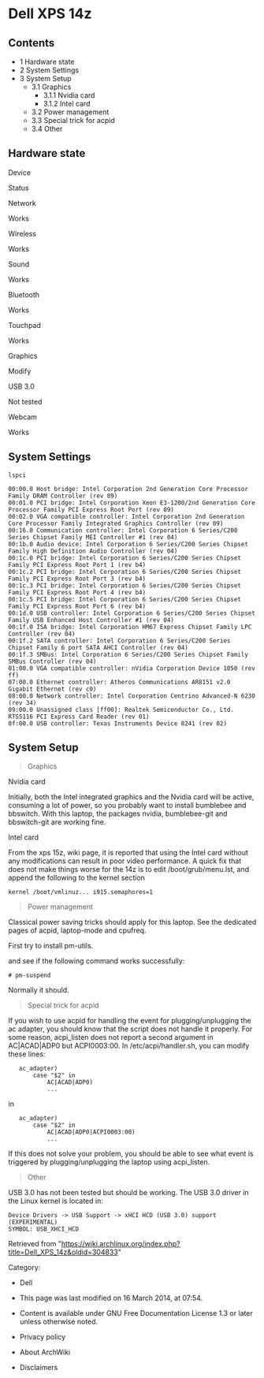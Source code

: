 Dell XPS 14z
============

  

Contents
--------

-   1 Hardware state
-   2 System Settings
-   3 System Setup
    -   3.1 Graphics
        -   3.1.1 Nvidia card
        -   3.1.2 Intel card
    -   3.2 Power management
    -   3.3 Special trick for acpid
    -   3.4 Other

Hardware state
--------------

Device

Status

Network

Works

Wireless

Works

Sound

Works

Bluetooth

Works

Touchpad

Works

Graphics

Modify

USB 3.0

Not tested

Webcam

Works

System Settings
---------------

    lspci

    00:00.0 Host bridge: Intel Corporation 2nd Generation Core Processor Family DRAM Controller (rev 09)
    00:01.0 PCI bridge: Intel Corporation Xeon E3-1200/2nd Generation Core Processor Family PCI Express Root Port (rev 09)
    00:02.0 VGA compatible controller: Intel Corporation 2nd Generation Core Processor Family Integrated Graphics Controller (rev 09)
    00:16.0 Communication controller: Intel Corporation 6 Series/C200 Series Chipset Family MEI Controller #1 (rev 04)
    00:1b.0 Audio device: Intel Corporation 6 Series/C200 Series Chipset Family High Definition Audio Controller (rev 04)
    00:1c.0 PCI bridge: Intel Corporation 6 Series/C200 Series Chipset Family PCI Express Root Port 1 (rev b4)
    00:1c.2 PCI bridge: Intel Corporation 6 Series/C200 Series Chipset Family PCI Express Root Port 3 (rev b4)
    00:1c.3 PCI bridge: Intel Corporation 6 Series/C200 Series Chipset Family PCI Express Root Port 4 (rev b4)
    00:1c.5 PCI bridge: Intel Corporation 6 Series/C200 Series Chipset Family PCI Express Root Port 6 (rev b4)
    00:1d.0 USB controller: Intel Corporation 6 Series/C200 Series Chipset Family USB Enhanced Host Controller #1 (rev 04)
    00:1f.0 ISA bridge: Intel Corporation HM67 Express Chipset Family LPC Controller (rev 04)
    00:1f.2 SATA controller: Intel Corporation 6 Series/C200 Series Chipset Family 6 port SATA AHCI Controller (rev 04)
    00:1f.3 SMBus: Intel Corporation 6 Series/C200 Series Chipset Family SMBus Controller (rev 04)
    01:00.0 VGA compatible controller: nVidia Corporation Device 1050 (rev ff)
    07:00.0 Ethernet controller: Atheros Communications AR8151 v2.0 Gigabit Ethernet (rev c0)
    08:00.0 Network controller: Intel Corporation Centrino Advanced-N 6230 (rev 34)
    09:00.0 Unassigned class [ff00]: Realtek Semiconductor Co., Ltd. RTS5116 PCI Express Card Reader (rev 01)
    0f:00.0 USB controller: Texas Instruments Device 8241 (rev 02)

System Setup
------------

> Graphics

Nvidia card

Initially, both the Intel integrated graphics and the Nvidia card will
be active, consuming a lot of power, so you probably want to install
bumblebee and bbswitch. With this laptop, the packages nvidia,
bumblebee-git and bbswitch-git are working fine.

Intel card

From the xps 15z, wiki page, it is reported that using the Intel card
without any modifications can result in poor video performance. A quick
fix that does not make things worse for the 14z is to edit
/boot/grub/menu.lst, and append the following to the kernel section

    kernel /boot/vmlinuz... i915.semaphores=1

> Power management

Classical power saving tricks should apply for this laptop. See the
dedicated pages of acpid, laptop-mode and cpufreq.

First try to install pm-utils.

and see if the following command works successfully:

    # pm-suspend

Normally it should.

> Special trick for acpid

If you wish to use acpid for handling the event for plugging/unplugging
the ac adapter, you should know that the script does not handle it
properly. For some reason, acpi_listen does not report a second argument
in AC|ACAD|ADP0 but ACPI0003:00. In /etc/acpi/handler.sh, you can modify
these lines:

       ac_adapter)
           case "$2" in
               AC|ACAD|ADP0)
               ...

in

       ac_adapter)
           case "$2" in
               AC|ACAD|ADP0|ACPI0003:00)
               ...

If this does not solve your problem, you should be able to see what
event is triggered by plugging/unplugging the laptop using acpi_listen.

> Other

USB 3.0 has not been tested but should be working. The USB 3.0 driver in
the Linux kernel is located in:

    Device Drivers -> USB Support -> xHCI HCD (USB 3.0) support (EXPERIMENTAL)
    SYMBOL: USB_XHCI_HCD

Retrieved from
"https://wiki.archlinux.org/index.php?title=Dell_XPS_14z&oldid=304833"

Category:

-   Dell

-   This page was last modified on 16 March 2014, at 07:54.
-   Content is available under GNU Free Documentation License 1.3 or
    later unless otherwise noted.
-   Privacy policy
-   About ArchWiki
-   Disclaimers
